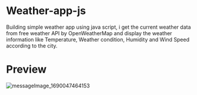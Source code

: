 # Weather-app-js
Building simple weather app using java script, i get the current weather data from free weather API by OpenWeatherMap and display the weather information like Temperature,  Weather condition, Humidity and Wind Speed according to the city.
# Preview
![messageImage_1690047464153](https://github.com/kokojimz/Weather-app-js/assets/93468154/04b1a07d-6a67-4176-8146-4aa15693f630)
